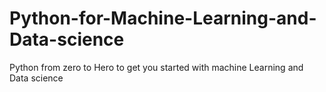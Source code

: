 # Python-for-Machine-Learning-and-Data-science
Python from zero to Hero to get you started with machine Learning and Data science
